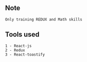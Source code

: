 ## Note

``` Only training REDUX and Math skills ```

## Tools used 
```
1 - React-js
2 - Redux
3 - React-toastify
```
